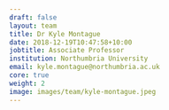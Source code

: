 ```yaml
---
draft: false
layout: team
title: Dr Kyle Montague
date: 2018-12-19T10:47:58+10:00
jobtitle: Associate Professor
institution: Northumbria University
email: kyle.montague@northumbria.ac.uk
core: true
weight: 2
image: images/team/kyle-montague.jpeg
---
```

